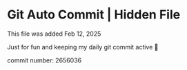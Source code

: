 # Git Auto Commit | Hidden File

This file was added Feb 12, 2025

Just for fun and keeping my daily git commit active 🤪

commit number: 2656036
